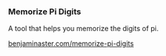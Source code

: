 
### Memorize Pi Digits

A tool that helps you memorize the digits of pi.

[benjaminaster.com/memorize-pi-digits](https://benjaminaster.com/memorize-pi-digits)

